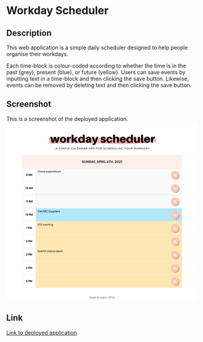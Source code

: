 # Workday Scheduler

## Description 

This web application is a simple daily scheduler designed to help people organise their workdays.  

Each time-block is colour-coded according to whether the time is in the past (grey), present (blue), or future (yellow). Users can save events by inputting text in a time-block and then clicking the save button. Likewise, events can be removed by deleting text and then clicking the save button.  

## Screenshot

This is a screenshot of the deployed application.
![Work day scheduler screenshot](assets/images/screenshot.png)

## Link

[Link to deployed application](https://jkaho.github.io/work-day-scheduler/)
